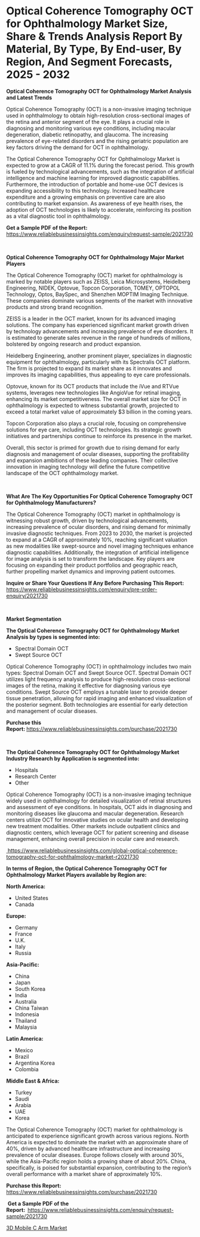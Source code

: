 <p><h1>Optical Coherence Tomography OCT for Ophthalmology Market Size, Share & Trends Analysis Report By Material, By Type, By End-user, By Region, And Segment Forecasts, 2025 - 2032</h1></p><p><strong>Optical Coherence Tomography OCT for Ophthalmology Market Analysis and Latest Trends</strong></p>
<p><p>Optical Coherence Tomography (OCT) is a non-invasive imaging technique used in ophthalmology to obtain high-resolution cross-sectional images of the retina and anterior segment of the eye. It plays a crucial role in diagnosing and monitoring various eye conditions, including macular degeneration, diabetic retinopathy, and glaucoma. The increasing prevalence of eye-related disorders and the rising geriatric population are key factors driving the demand for OCT in ophthalmology.</p><p>The Optical Coherence Tomography OCT for Ophthalmology Market is expected to grow at a CAGR of 11.1% during the forecast period. This growth is fueled by technological advancements, such as the integration of artificial intelligence and machine learning for improved diagnostic capabilities. Furthermore, the introduction of portable and home-use OCT devices is expanding accessibility to this technology. Increased healthcare expenditure and a growing emphasis on preventive care are also contributing to market expansion. As awareness of eye health rises, the adoption of OCT technologies is likely to accelerate, reinforcing its position as a vital diagnostic tool in ophthalmology.</p></p>
<p><strong>Get a Sample PDF of the Report:&nbsp;</strong> <a href="https://www.reliablebusinessinsights.com/enquiry/request-sample/2021730?utm_campaign=3077&utm_medium=2&utm_source=Github&utm_content=ia&utm_term=29032025&utm_id=optical-coherence-tomography-oct-for-ophthalmology">https://www.reliablebusinessinsights.com/enquiry/request-sample/2021730</a></p>
<p>&nbsp;</p>
<p><strong>Optical Coherence Tomography OCT for Ophthalmology Major Market Players</strong></p>
<p><p>The Optical Coherence Tomography (OCT) market for ophthalmology is marked by notable players such as ZEISS, Leica Microsystems, Heidelberg Engineering, NIDEK, Optovue, Topcon Corporation, TOMEY, OPTOPOL Technology, Optos, BaySpec, and Shenzhen MOPTIM Imaging Technique. These companies dominate various segments of the market with innovative products and strong brand recognition.</p><p>ZEISS is a leader in the OCT market, known for its advanced imaging solutions. The company has experienced significant market growth driven by technology advancements and increasing prevalence of eye disorders. It is estimated to generate sales revenue in the range of hundreds of millions, bolstered by ongoing research and product expansion.</p><p>Heidelberg Engineering, another prominent player, specializes in diagnostic equipment for ophthalmology, particularly with its Spectralis OCT platform. The firm is projected to expand its market share as it innovates and improves its imaging capabilities, thus appealing to eye care professionals.</p><p>Optovue, known for its OCT products that include the iVue and RTVue systems, leverages new technologies like AngioVue for retinal imaging, enhancing its market competitiveness. The overall market size for OCT in ophthalmology is expected to witness substantial growth, projected to exceed a total market value of approximately $3 billion in the coming years.</p><p>Topcon Corporation also plays a crucial role, focusing on comprehensive solutions for eye care, including OCT technologies. Its strategic growth initiatives and partnerships continue to reinforce its presence in the market.</p><p>Overall, this sector is primed for growth due to rising demand for early diagnosis and management of ocular diseases, supporting the profitability and expansion ambitions of these leading companies. Their collective innovation in imaging technology will define the future competitive landscape of the OCT ophthalmology market.</p></p>
<p>&nbsp;</p>
<p><strong>What Are The Key Opportunities For Optical Coherence Tomography OCT for Ophthalmology Manufacturers?</strong></p>
<p><p>The Optical Coherence Tomography (OCT) market in ophthalmology is witnessing robust growth, driven by technological advancements, increasing prevalence of ocular disorders, and rising demand for minimally invasive diagnostic techniques. From 2023 to 2030, the market is projected to expand at a CAGR of approximately 10%, reaching significant valuation as new modalities like swept-source and novel imaging techniques enhance diagnostic capabilities. Additionally, the integration of artificial intelligence for image analysis is set to transform the landscape. Key players are focusing on expanding their product portfolios and geographic reach, further propelling market dynamics and improving patient outcomes.</p></p>
<p><strong>Inquire or Share Your Questions If Any Before Purchasing This Report:</strong> <a href="https://www.reliablebusinessinsights.com/enquiry/pre-order-enquiry/2021730?utm_campaign=3077&utm_medium=2&utm_source=Github&utm_content=ia&utm_term=29032025&utm_id=optical-coherence-tomography-oct-for-ophthalmology">https://www.reliablebusinessinsights.com/enquiry/pre-order-enquiry/2021730</a></p>
<p>&nbsp;</p>
<p><strong>Market Segmentation</strong></p>
<p><strong>The Optical Coherence Tomography OCT for Ophthalmology Market Analysis by types is segmented into:</strong></p>
<p><ul><li>Spectral Domain OCT</li><li>Swept Source OCT</li></ul></p>
<p><p>Optical Coherence Tomography (OCT) in ophthalmology includes two main types: Spectral Domain OCT and Swept Source OCT. Spectral Domain OCT utilizes light frequency analysis to produce high-resolution cross-sectional images of the retina, making it effective for diagnosing various eye conditions. Swept Source OCT employs a tunable laser to provide deeper tissue penetration, allowing for rapid imaging and enhanced visualization of the posterior segment. Both technologies are essential for early detection and management of ocular diseases.</p></p>
<p><strong>Purchase this Report:&nbsp;</strong><a href="https://www.reliablebusinessinsights.com/purchase/2021730?utm_campaign=3077&utm_medium=2&utm_source=Github&utm_content=ia&utm_term=29032025&utm_id=optical-coherence-tomography-oct-for-ophthalmology">https://www.reliablebusinessinsights.com/purchase/2021730</a></p>
<p>&nbsp;</p>
<p><strong>The Optical Coherence Tomography OCT for Ophthalmology Market Industry Research by Application is segmented into:</strong></p>
<p><ul><li>Hospitals</li><li>Research Center</li><li>Other</li></ul></p>
<p><p>Optical Coherence Tomography (OCT) is a non-invasive imaging technique widely used in ophthalmology for detailed visualization of retinal structures and assessment of eye conditions. In hospitals, OCT aids in diagnosing and monitoring diseases like glaucoma and macular degeneration. Research centers utilize OCT for innovative studies on ocular health and developing new treatment modalities. Other markets include outpatient clinics and diagnostic centers, which leverage OCT for patient screening and disease management, enhancing overall precision in ocular care and research.</p></p>
<p><a href="https://www.reliablebusinessinsights.com/global-optical-coherence-tomography-oct-for-ophthalmology-market-r2021730?utm_campaign=3077&utm_medium=2&utm_source=Github&utm_content=ia&utm_term=29032025&utm_id=optical-coherence-tomography-oct-for-ophthalmology">&nbsp;https://www.reliablebusinessinsights.com/global-optical-coherence-tomography-oct-for-ophthalmology-market-r2021730</a></p>
<p><strong>In terms of Region, the Optical Coherence Tomography OCT for Ophthalmology Market Players available by Region are:</strong></p>
<p>
    <p> <strong> North America: </strong>
        <ul>
            <li>United States</li>
            <li>Canada</li>
        </ul>
        </p> 
    <p> <strong> Europe: </strong>
        <ul>
            <li>Germany</li>
            <li>France</li>
            <li>U.K.</li>
            <li>Italy</li>
            <li>Russia</li>
        </ul>
        </p> 
    <p> <strong> Asia-Pacific: </strong>
        <ul>
            <li>China</li>
            <li>Japan</li>
            <li>South Korea</li>
            <li>India</li>
            <li>Australia</li>
            <li>China Taiwan</li>
            <li>Indonesia</li>
            <li>Thailand</li>
            <li>Malaysia</li>
        </ul>
        </p> 
    <p> <strong> Latin America: </strong>
        <ul>
            <li>Mexico</li>
            <li>Brazil</li>
            <li>Argentina Korea</li>
            <li>Colombia</li>
        </ul>
        </p> 
    <p> <strong> Middle East & Africa: </strong>
        <ul>
            <li>Turkey</li>
            <li>Saudi</li>
            <li>Arabia</li>
            <li>UAE</li>
            <li>Korea</li>
        </ul>
    </p>
    </p>
<p><p>The Optical Coherence Tomography (OCT) market for ophthalmology is anticipated to experience significant growth across various regions. North America is expected to dominate the market with an approximate share of 40%, driven by advanced healthcare infrastructure and increasing prevalence of ocular diseases. Europe follows closely with around 30%, while the Asia-Pacific region holds a growing share of about 20%. China, specifically, is poised for substantial expansion, contributing to the region’s overall performance with a market share of approximately 10%.</p></p>
<p><strong>Purchase this Report: </strong><a href="https://www.reliablebusinessinsights.com/purchase/2021730?utm_campaign=3077&utm_medium=2&utm_source=Github&utm_content=ia&utm_term=29032025&utm_id=optical-coherence-tomography-oct-for-ophthalmology">https://www.reliablebusinessinsights.com/purchase/2021730</a></p>
<p>&nbsp;<strong>Get a Sample PDF of the Report:&nbsp;&nbsp;</strong><a href="https://www.reliablebusinessinsights.com/enquiry/request-sample/2021730?utm_campaign=3077&utm_medium=2&utm_source=Github&utm_content=ia&utm_term=29032025&utm_id=optical-coherence-tomography-oct-for-ophthalmology">https://www.reliablebusinessinsights.com/enquiry/request-sample/2021730</a></p>
<p><strong></strong></p>
<p><p><a href="https://github.com/akrachveslov/Market-Research-Report-List-1/blob/main/3d-mobile-c-arm-market.md?utm_campaign=3077&utm_medium=2&utm_source=Github&utm_content=ia&utm_term=29032025&utm_id=optical-coherence-tomography-oct-for-ophthalmology">3D Mobile C Arm Market</a></p></p>